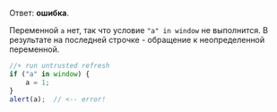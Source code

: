 Ответ: **ошибка**.

Переменной `a` нет, так что условие `"a" in window` не выполнится. В результате на последней строчке - обращение к неопределенной переменной.

```js
//+ run untrusted refresh
if ("a" in window) {
    a = 1;
} 
alert(a);  // <-- error!
```

